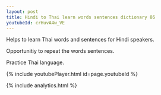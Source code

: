 ```yaml
---
layout: post
title: Hindi to Thai learn words sentences dictionary 86 
youtubeId: crHuvA4w_VE
---
```

 
 
Helps to learn Thai words and sentences for Hindi speakers.

Opportunitiy to repeat the words sentences. 

Practice Thai language. 
 
{% include youtubePlayer.html id=page.youtubeId %}
 
 
{% include analytics.html %}